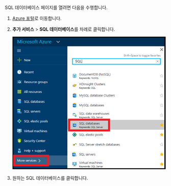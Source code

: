 
SQL 데이터베이스 페이지를 열려면 다음을 수행합니다.

1. [Azure 포털](https://portal.azure.com)로 이동합니다.
2. **추가 서비스** > **SQL 데이터베이스**를 차례로 클릭합니다.
   
   ![SQL 데이터베이스](./media/sql-database-browse-to-database/browse-to-database.png)
3. 원하는 SQL 데이터베이스를 클릭합니다.



<!--HONumber=Jan17_HO3-->


